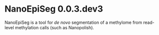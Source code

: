 # NanoEpiSeg 0.0.3.dev3

NanoEpiSeg is a tool for *de novo* segmentation of  a methylome from read-level methylation calls (such as Nanopolish).